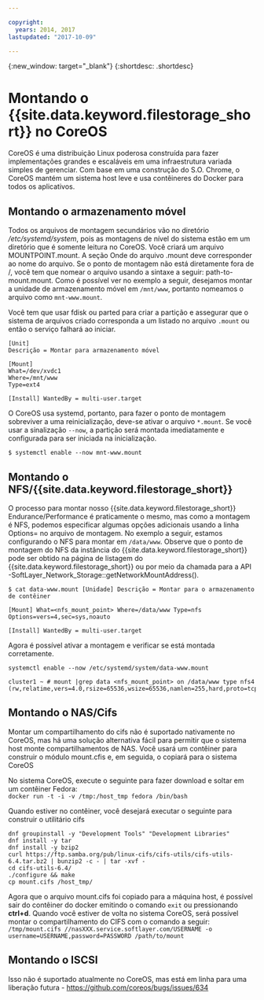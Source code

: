 ```yaml
---

copyright:
  years: 2014, 2017
lastupdated: "2017-10-09"

---
```

{:new_window: target="_blank"}
{:shortdesc: .shortdesc}

# Montando o {{site.data.keyword.filestorage_short}} no CoreOS

CoreOS é uma distribuição Linux poderosa construída para fazer implementações grandes e escaláveis em uma infraestrutura variada simples de gerenciar. Com base em uma construção do S.O. Chrome, o CoreOS mantém um sistema host leve e usa contêineres do Docker para todos os aplicativos.

## Montando o armazenamento móvel

Todos os arquivos de montagem secundários vão no diretório */etc/systemd/system*, pois as montagens de nível do sistema estão em um diretório que é somente leitura no CoreOS. Você criará um arquivo MOUNTPOINT.mount. A seção Onde do arquivo .mount deve corresponder ao nome do arquivo. Se o ponto de montagem não está diretamente fora de /, você tem que nomear o arquivo usando a sintaxe a seguir: path-to-mount.mount. Como é possível ver no exemplo a seguir, desejamos montar a unidade de armazenamento móvel em `/mnt/www`, portanto nomeamos o arquivo como `mnt-www.mount`.

Você tem que usar fdisk ou parted para criar a partição e assegurar que o sistema de arquivos criado corresponda a um listado no arquivo `.mount` ou então o serviço falhará ao iniciar.


```
[Unit]
Descrição = Montar para armazenamento móvel

[Mount]
What=/dev/xvdc1
Where=/mnt/www
Type=ext4

[Install] WantedBy = multi-user.target
```

O CoreOS usa systemd, portanto, para fazer o ponto de montagem sobreviver a uma reinicialização, deve-se ativar o arquivo `*.mount`. Se você usar a sinalização `--now`, a partição será montada imediatamente e configurada para ser iniciada na inicialização.

`$ systemctl enable --now mnt-www.mount`

## Montando o NFS/{{site.data.keyword.filestorage_short}}

O processo para montar nosso {{site.data.keyword.filestorage_short}} Endurance/Performance é praticamente o mesmo, mas como a montagem é NFS, podemos especificar algumas opções adicionais usando a linha Options= no arquivo de montagem. No exemplo a seguir, estamos configurando o NFS para montar em `/data/www`. Observe que o ponto de montagem do NFS da instância do {{site.data.keyword.filestorage_short}} pode ser obtido na página de listagem do {{site.data.keyword.filestorage_short}} ou por meio da chamada para a API -SoftLayer_Network_Storage::getNetworkMountAddress().

```
$ cat data-www.mount [Unidade] Descrição = Montar para o armazenamento de contêiner

[Mount] What=<nfs_mount_point> Where=/data/www Type=nfs Options=vers=4,sec=sys,noauto

[Install] WantedBy = multi-user.target
```

Agora é possível ativar a montagem e verificar se está montada corretamente.

```
systemctl enable --now /etc/systemd/system/data-www.mount

cluster1 ~ # mount |grep data <nfs_mount_point> on /data/www type nfs4 (rw,relatime,vers=4.0,rsize=65536,wsize=65536,namlen=255,hard,proto=tcp,port=0,timeo=600,retrans=2,sec=sys,clientaddr=10.81.x.x,local_lock=none,addr=10.1.x.x)
```
 
## Montando o NAS/Cifs

Montar um compartilhamento do cifs não é suportado nativamente no CoreOS, mas há uma solução alternativa fácil para permitir que o sistema host monte compartilhamentos de NAS. Você usará um contêiner para construir o módulo mount.cfis e, em seguida, o copiará para o sistema CoreOS
 
No sistema CoreOS, execute o seguinte para fazer download e soltar em um contêiner Fedora:  <br/>
`docker run -t -i -v /tmp:/host_tmp fedora /bin/bash`
 
Quando estiver no contêiner, você desejará executar o seguinte para construir o utilitário cifs
```
dnf groupinstall -y "Development Tools" "Development Libraries"
dnf install -y tar
dnf install -y bzip2
curl https://ftp.samba.org/pub/linux-cifs/cifs-utils/cifs-utils-6.4.tar.bz2 | bunzip2 -c - | tar -xvf -
cd cifs-utils-6.4/
./configure && make
cp mount.cifs /host_tmp/
```
 
Agora que o arquivo mount.cifs foi copiado para a máquina host, é possível sair do contêiner do docker emitindo o comando `exit` ou pressionando **ctrl+d**. Quando você estiver de volta no sistema CoreOS, será possível montar o compartilhamento do CIFS com o comando a seguir: <br/>
`/tmp/mount.cifs //nasXXX.service.softlayer.com/USERNAME -o username=USERNAME,password=PASSWORD /path/to/mount`
 
## Montando o ISCSI

Isso não é suportado atualmente no CoreOS, mas está em linha para uma liberação futura - https://github.com/coreos/bugs/issues/634
